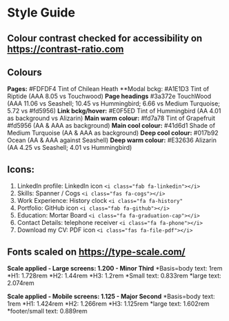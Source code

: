 # Style Guide

## Colour contrast checked for accessibility on https://contrast-ratio.com
## Colours


**Pages:**              #FDFDF4     Tint of Chilean Heath 
**Modal bckg:           #A1E1D3     Tint of Riptide (AAA 8.05 vs Touchwood)
**Page headings**       #3a372e     TouchWood (AAA 11.06 vs Seashell; 10.45 vs Hummingbird;                                               6.66 vs Medium Turquoise; 5.72 vs #fd5956)
**Link bckg/hover:**    #E0F5ED     Tint of Hummingbird (AA 4.01 as background vs Alizarin)
**Main warm colour:**   #fd7a78     Tint of Grapefruit #fd5956 (AA & AAA as background)
**Main cool colour:**   #41d6d1     Shade of Medium Turquoise (AA & AAA as background)
**Deep cool colour:**   #017b92     Ocean (AA & AAA against Seashell)
**Deep warm colour:**   #E32636     Alizarin (AA 4.25 vs Seashell; 4.01 vs Hummingbird)

## Icons:
1. LinkedIn profile:  LinkedIn icon         ``<i class="fab fa-linkedin"></i>``
3. Skills:            Spanner / Cogs        ``<i class="fas fa-cogs"></i>``
4. Work Experience:   History clock         ``<i class="fa fa-history"``
5. Portfolio:         GitHub icon           ``<i class="fab fa-github"></i>``
6. Education:         Mortar Board          ``<i class="fa fa-graduation-cap"></i>``
7. Contact Details:   telephone receiver    ``<i class="fa fa-phone"></i>``
8. Download my CV:    PDF icon              ``<i class="fas fa-file-pdf"></i>``

## Fonts scaled on https://type-scale.com/

**Scale applied - Large screens: 1.200 - Minor Third**
*Basis=body text: 1rem
*H1: 1.728rem
*H2: 1.44rem
*H3: 1.2rem
*Small text: 0.833rem
*large text: 2.074rem


**Scale applied - Mobile screens: 1.125 - Major Second**
*Basis=body text: 1rem
*H1: 1.424rem
*H2: 1.266rem
*H3: 1.125rem
*large text: 1.602rem
*footer/small text: 0.889rem